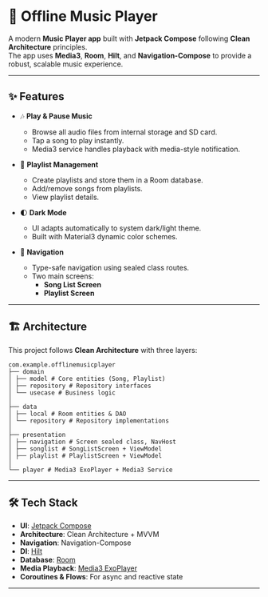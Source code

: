 # 🎵 Offline Music Player

A modern **Music Player app** built with **Jetpack Compose** following **Clean Architecture** principles.  
The app uses **Media3**, **Room**, **Hilt**, and **Navigation-Compose** to provide a robust, scalable music experience.

---

## ✨ Features

- 🎶 **Play & Pause Music**
  - Browse all audio files from internal storage and SD card.
  - Tap a song to play instantly.
  - Media3 service handles playback with media-style notification.

- 📂 **Playlist Management**
  - Create playlists and store them in a Room database.
  - Add/remove songs from playlists.
  - View playlist details.

- 🌓 **Dark Mode**
  - UI adapts automatically to system dark/light theme.
  - Built with Material3 dynamic color schemes.

- 🧭 **Navigation**
  - Type-safe navigation using sealed class routes.
  - Two main screens:
    - **Song List Screen**
    - **Playlist Screen**

---

## 🏗️ Architecture

This project follows **Clean Architecture** with three layers:

```plaintext
com.example.offlinemusicplayer
├── domain
│ ├── model # Core entities (Song, Playlist)
│ ├── repository # Repository interfaces
│ └── usecase # Business logic
│
├── data
│ ├── local # Room entities & DAO
│ └── repository # Repository implementations
│
├── presentation
│ ├── navigation # Screen sealed class, NavHost
│ ├── songlist # SongListScreen + ViewModel
│ ├── playlist # PlaylistScreen + ViewModel
│
└── player # Media3 ExoPlayer + Media3 Service
```


---

## 🛠️ Tech Stack

- **UI**: [Jetpack Compose](https://developer.android.com/jetpack/compose)
- **Architecture**: Clean Architecture + MVVM
- **Navigation**: Navigation-Compose
- **DI**: [Hilt](https://developer.android.com/training/dependency-injection/hilt-android)
- **Database**: [Room](https://developer.android.com/training/data-storage/room)
- **Media Playback**: [Media3 ExoPlayer](https://developer.android.com/guide/topics/media/media3)
- **Coroutines & Flows**: For async and reactive state

---
